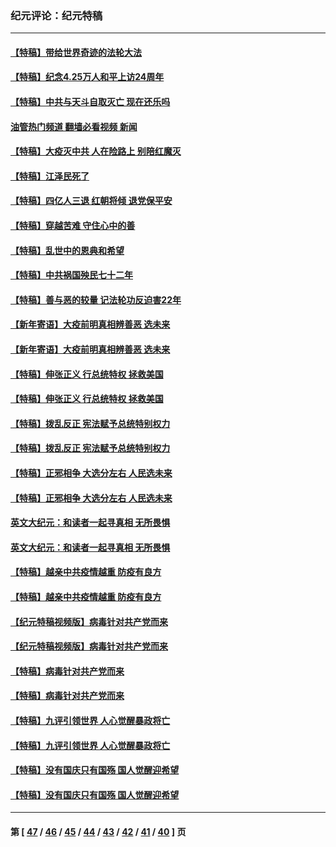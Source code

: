 ### 纪元评论：纪元特稿
---
#### [【特稿】带给世界奇迹的法轮大法](../../pages/nsc424/n13994132.md?06020330) 
#### [【特稿】纪念4.25万人和平上访24周年](../../pages/nsc424/n13980883.md?06020330) 
#### [【特稿】中共与天斗自取灭亡 现在还乐吗](../../pages/nsc424/n13897482.md?06020330) 
#### [油管热门频道 翻墙必看视频 新闻](ok?06020330)
#### [【特稿】大疫灭中共 人在险路上 别陪红魔灭](../../pages/nsc424/n13890697.md?06020330) 
#### [【特稿】江泽民死了](../../pages/nsc424/n13876300.md?06020330) 
#### [【特稿】四亿人三退 红朝将倾 退党保平安](../../pages/nsc424/n13794378.md?06020330) 
#### [【特稿】穿越苦难 守住心中的善](../../pages/nsc424/n13784979.md?06020330) 
#### [【特稿】乱世中的恩典和希望](../../pages/nsc424/n13734687.md?06020330) 
#### [【特稿】中共祸国殃民七十二年](../../pages/nsc424/n13272607.md?06020330) 
#### [【特稿】善与恶的较量 记法轮功反迫害22年](../../pages/nsc424/n13086597.md?06020330) 
#### [【新年寄语】大疫前明真相辨善恶 选未来](../../pages/nsc424/n12660855.md?06020330) 
#### [【新年寄语】大疫前明真相辨善恶 选未来](../../pages/nsc424/n12660855.md?06020330) 
#### [【特稿】伸张正义 行总统特权 拯救美国](../../pages/nsc424/n12616806.md?06020330) 
#### [【特稿】伸张正义 行总统特权 拯救美国](../../pages/nsc424/n12616806.md?06020330) 
#### [【特稿】拨乱反正 宪法赋予总统特别权力](../../pages/nsc424/n12598306.md?06020330) 
#### [【特稿】拨乱反正 宪法赋予总统特别权力](../../pages/nsc424/n12598306.md?06020330) 
#### [【特稿】正邪相争 大选分左右 人民选未来](../../pages/nsc424/n12545208.md?06020330) 
#### [【特稿】正邪相争 大选分左右 人民选未来](../../pages/nsc424/n12545208.md?06020330) 
#### [英文大纪元：和读者一起寻真相 无所畏惧](../../pages/nsc424/n12542027.md?06020330) 
#### [英文大纪元：和读者一起寻真相 无所畏惧](../../pages/nsc424/n12542027.md?06020330) 
#### [【特稿】越亲中共疫情越重 防疫有良方](../../pages/nsc424/n12042989.md?06020330) 
#### [【特稿】越亲中共疫情越重 防疫有良方](../../pages/nsc424/n12042989.md?06020330) 
#### [【纪元特稿视频版】病毒针对共产党而来](../../pages/nsc424/n11977328.md?06020330) 
#### [【纪元特稿视频版】病毒针对共产党而来](../../pages/nsc424/n11977328.md?06020330) 
#### [【特稿】病毒针对共产党而来](../../pages/nsc424/n11928818.md?06020330) 
#### [【特稿】病毒针对共产党而来](../../pages/nsc424/n11928818.md?06020330) 
#### [【特稿】九评引领世界 人心觉醒暴政将亡](../../pages/nsc424/n11660496.md?06020330) 
#### [【特稿】九评引领世界 人心觉醒暴政将亡](../../pages/nsc424/n11660496.md?06020330) 
#### [【特稿】没有国庆只有国殇 国人觉醒迎希望](../../pages/nsc424/n11549354.md?06020330) 
#### [【特稿】没有国庆只有国殇 国人觉醒迎希望](../../pages/nsc424/n11549354.md?06020330) 

---
#### 第 [ [47](./47.md?06020330) / [46](./46.md?06020330) / [45](./45.md?06020330) / [44](./44.md?06020330) / [43](./43.md?06020330) / [42](./42.md?06020330) / [41](./41.md?06020330) / [40](./40.md?06020330) ] 页

